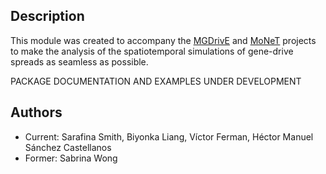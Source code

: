 ##  Description

This module was created to accompany the [MGDrivE](https://marshalllab.github.io/MGDrivE/) and [MoNeT](https://chipdelmal.github.io/MoNeT/) projects to make the analysis of the spatiotemporal simulations of gene-drive spreads as seamless as possible.


PACKAGE DOCUMENTATION AND EXAMPLES UNDER DEVELOPMENT


##  Authors

* Current: Sarafina Smith, Biyonka Liang, Víctor Ferman, Héctor Manuel Sánchez Castellanos
* Former: Sabrina Wong
